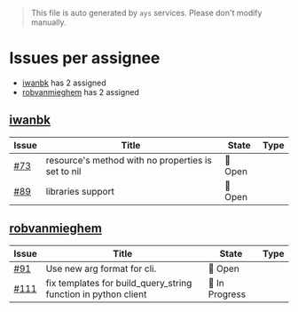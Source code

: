 > This file is auto generated by `ays` services. Please don't modify manually.

# Issues per assignee
- [iwanbk](#iwanbk) has 2 assigned
- [robvanmieghem](#robvanmieghem) has 2 assigned



## [iwanbk](https://github.com/iwanbk)

|Issue|Title|State|Type|
|-----|-----|-----|----|
|[#73](https://github.com/jumpscale/go-raml/issues/73)|resource's method with no properties is set to nil|:red_circle: Open||
|[#89](https://github.com/jumpscale/go-raml/issues/89)|libraries support |:red_circle: Open||


## [robvanmieghem](https://github.com/robvanmieghem)

|Issue|Title|State|Type|
|-----|-----|-----|----|
|[#91](https://github.com/jumpscale/go-raml/issues/91)|Use new arg format for cli.|:red_circle: Open||
|[#111](https://github.com/jumpscale/go-raml/issues/111)|fix templates for build_query_string function in python client|:large_blue_circle: In Progress||

